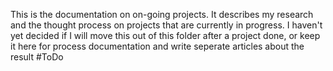 This is the documentation on on-going projects. It describes my research and the thought process on projects that are currently in progress. I haven't yet decided if I will move this out of this folder after a project done, or keep it here for process documentation and write seperate articles about the result #ToDo